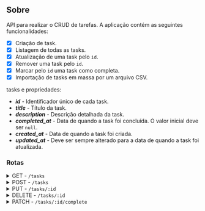 ## Sobre

API para realizar o CRUD de tarefas. A aplicação contém as seguintes funcionalidades:

- [x] Criação de task.
- [x] Listagem de todas as tasks.
- [x] Atualização de uma task pelo `id`.
- [x] Remover uma task pelo `id`.
- [x] Marcar pelo `id` uma task como completa.
- [x] Importação de tasks em massa por um arquivo CSV.

tasks e propriedades:

- **_id_** - Identificador único de cada task.
- **_title_** - Título da task.
- **_description_** - Descrição detalhada da task.
- **_completed_at_** - Data de quando a task foi concluída. O valor inicial deve ser `null`.
- **_created_at_** - Data de quando a task foi criada.
- **_updated_at_** - Deve ser sempre alterado para a data de quando a task foi atualizada.

### Rotas

<details>
  <summary>GET - <code>/tasks</code></summary>
  <br>
    Lista todas as tasks salvas no banco de dados. Também é possível realizar uma busca, filtrando as tasks pelo <code>title</code> e <code>description</code>.
</details>

<details>
  <summary>POST - <code>/tasks</code></summary>
  <br>
  Cria uma task no banco de dados com os campos <code>title</code> e <code>description</code> recebidos por meio do <code>body</code> da requisição.
  Ao criar uma task, os campos: <code>id</code>, <code>created_at</code>, <code>updated_at</code> e <code>completed_at</code> são preenchidos automaticamente, conforme a descrição das propriedades de uma task acima.
</details>

<details>
  <summary>PUT - <code>/tasks/:id</code></summary>
  <br>
  Rota para atualizar uma task pelo <code>id</code>.
  O <code>body</code> da requisição, deve conter somente o <code>title</code> e/ou <code>description</code> para serem atualizados. Se for enviado somente o <code>title</code>, significa que o <code>description</code> não será atualizado e vice-versa.
</details>

<details>
  <summary>DELETE - <code>/tasks/:id</code></summary>
  <br>
  Remove uma task pelo <code>id</code>.
</details>

<details>
  <summary>PATCH - <code>/tasks/:id/complete</code></summary>
  <br>
  Marca uma task como completa ou incompleta.
</details>

</div>
